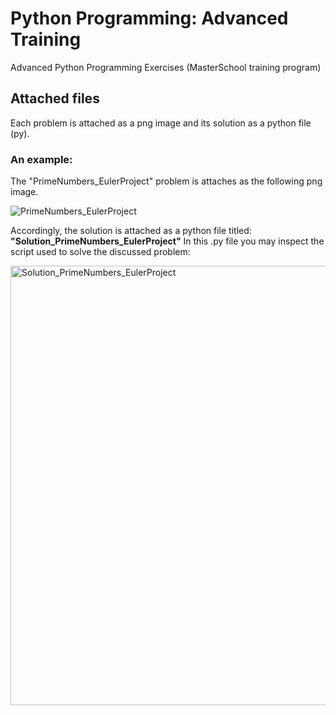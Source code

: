 # Python Programming: Advanced Training
Advanced Python Programming Exercises (MasterSchool training program)

## Attached files
Each problem is attached as a png image and its solution as a python file (py).

### An example: 
The "PrimeNumbers_EulerProject" problem is attaches as the following png image.

![PrimeNumbers_EulerProject](https://github.com/AmirAwawdi/PythonProgramming_Training_AdvancedExercises/assets/128262402/43b4b2c2-7e7b-4bc6-8385-72fdec5db03c)

Accordingly, the solution is attached as a python file titled:  **"Solution_PrimeNumbers_EulerProject"**
In this .py file you may inspect the script used to solve the discussed problem:

<img width="703" alt="Solution_PrimeNumbers_EulerProject" src="https://github.com/AmirAwawdi/PythonProgramming_Training_AdvancedExercises/assets/128262402/ad649e21-21f1-460a-89ae-54a8a78e64d7">
